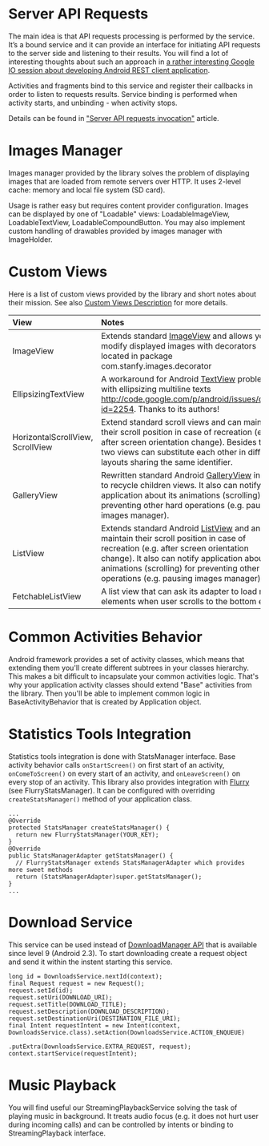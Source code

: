 

# Server API Requests #

The main idea is that API requests processing is performed by the service. It’s a bound service and it can provide an interface for initiating API requests to the server side and listening to their results.
You will find a lot of interesting thoughts about such an approach in [a rather interesting Google IO session about developing Android REST client application](http://www.google.com/events/io/2010/sessions/developing-RESTful-android-apps.html).

Activities and fragments bind to this service and register their callbacks in order to listen to requests results. Service binding is performed when activity starts, and unbinding - when activity stops.

Details can be found in ["Server API requests invocation"](ServerAPIRequestsInvocation.md) article.

# Images Manager #

Images manager provided by the library solves the problem of displaying images that are loaded from remote servers over HTTP. It uses 2-level cache: memory and local file system (SD card).

Usage is rather easy but requires content provider configuration. Images can be displayed by one of "Loadable" views: LoadableImageView, LoadableTextView, LoadableCompoundButton. You may also implement custom handling of drawables provided by images manager with ImageHolder.

# Custom Views #

Here is a list of custom views provided by the library and short notes about their mission. See also [Custom Views Description](CustomViews.md) for more details.

| **View** | **Notes** |
|:---------|:----------|
|ImageView |Extends standard [ImageView](http://developer.android.com/intl/de/reference/android/widget/ImageView.html) and allows you to modify displayed images with decorators located in package com.stanfy.images.decorator|
|EllipsizingTextView|A workaround for Android [TextView](http://developer.android.com/intl/de/reference/android/widget/TextView.html) problem with ellipsizing multiline texts http://code.google.com/p/android/issues/detail?id=2254. Thanks to its authors!|
|HorizontalScrollView, ScrollView|Extend standard scroll views and can maintain their scroll position in case of recreation (e.g. after screen orientation change). Besides these two views can substitute each other in different layouts sharing the same identifier.|
| GalleryView | Rewritten standard Android [GalleryView](http://developer.android.com/reference/android/widget/Gallery.html) in order to recycle children views. It also can notify application about its animations (scrolling) for preventing other hard operations (e.g. pausing images manager).  |
| ListView | Extends standard Android [ListView](http://developer.android.com/reference/android/widget/ListView.html) and and can maintain their scroll position in case of recreation (e.g. after screen orientation change). It also can notify application about its animations (scrolling) for preventing other hard operations (e.g. pausing images manager).  |
| FetchableListView | A list view that can ask its adapter to load more elements when user scrolls to the bottom edge |

# Common Activities Behavior #

Android framework provides a set of activity classes, which means that extending them you'll create different subtrees in your classes hierarchy. This makes a bit difficult to incapsulate your common activities logic. That's why your application activity classes should extend "Base" activities from the library. Then you'll be able to implement common logic in BaseActivityBehavior that is created by Application object.

# Statistics Tools Integration #

Statistics tools integration is done with StatsManager interface. Base activity behavior calls `onStartScreen()` on first start of an activity, `onComeToScreen()` on every start of an activity, and `onLeaveScreen()` on every stop of an activity.
This library also provides integration with [Flurry](http://www.flurry.com/) (see FlurryStatsManager). It can be configured with overriding `createStatsManager()` method of your application class.
```
...
@Override
protected StatsManager createStatsManager() {
  return new FlurryStatsManager(YOUR_KEY);
}
@Override
public StatsManagerAdapter getStatsManager() {  
  // FlurryStatsManager extends StatsManagerAdapter which provides more sweet methods
  return (StatsManagerAdapter)super.getStatsManager();
}
...
```

# Download Service #
This service can be used instead of [DownloadManager API](http://developer.android.com/reference/android/app/DownloadManager.html) that is available since level 9 (Android 2.3). To start downloading create a request object and send it within the instent starting this service.
```
long id = DownloadsService.nextId(context);
final Request request = new Request();
request.setId(id);
request.setUri(DOWNLOAD_URI);
request.setTitle(DOWNLOAD_TITLE);
request.setDescription(DOWNLOAD_DESCRIPTION);
request.setDestinationUri(DESTINATION_FILE_URI);
final Intent requestIntent = new Intent(context, DownloadsService.class).setAction(DownloadsService.ACTION_ENQUEUE)
                                                                        .putExtra(DownloadsService.EXTRA_REQUEST, request);
context.startService(requestIntent);
```

# Music Playback #
You will find useful our StreamingPlaybackService solving the task of playing music in background. It treats audio focus (e.g. it does not hurt user during incoming calls) and can be controlled by intents or binding to StreamingPlayback interface.